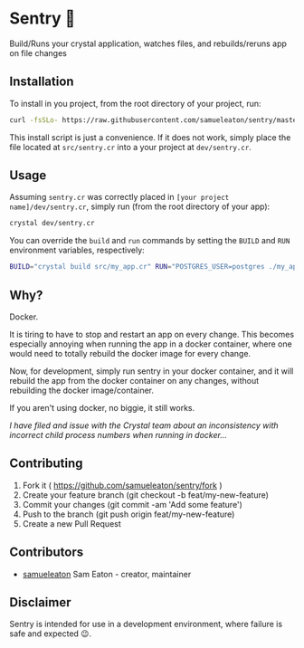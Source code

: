 # Sentry 🤖  

Build/Runs your crystal application, watches files, and rebuilds/reruns app on file changes

## Installation

To install in you project, from the root directory of your project, run:
```bash
curl -fsSLo- https://raw.githubusercontent.com/samueleaton/sentry/master/install.rb | ruby
```

This install script is just a convenience. If it does not work, simply place the file located at `src/sentry.cr` into a your project at `dev/sentry.cr`.

## Usage

Assuming `sentry.cr` was correctly placed in `[your project name]/dev/sentry.cr`, simply run (from the root directory of your app):

```bash
crystal dev/sentry.cr
```

You can override the `build` and `run` commands by setting the `BUILD` and `RUN` environment variables, respectively:

```bash
BUILD="crystal build src/my_app.cr" RUN="POSTGRES_USER=postgres ./my_app" crystal dev/sentry.cr
```

## Why?

Docker.

It is tiring to have to stop and restart an app on every change. This becomes especially annoying when running the app in a docker container, where one would need to totally rebuild the docker image for every change.

Now, for development, simply run sentry in your docker container, and it will rebuild the app from the docker container on any changes, without rebuilding the docker image/container.

If you aren't using docker, no biggie, it still works.

*I have filed and issue with the Crystal team about an inconsistency with incorrect child process numbers when running in docker...*

## Contributing

1. Fork it ( https://github.com/samueleaton/sentry/fork )
2. Create your feature branch (git checkout -b feat/my-new-feature)
3. Commit your changes (git commit -am 'Add some feature')
4. Push to the branch (git push origin feat/my-new-feature)
5. Create a new Pull Request

## Contributors

- [samueleaton](https://github.com/samueleaton) Sam Eaton - creator, maintainer

## Disclaimer

Sentry is intended for use in a development environment, where failure is safe and expected 😉.
